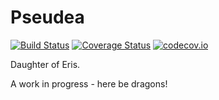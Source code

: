 # Pseudea

[![Build Status](https://travis-ci.org/jarvist/Pseudea.jl.svg?branch=master)](https://travis-ci.org/jarvist/Pseudea.jl)
[![Coverage Status](https://coveralls.io/repos/jarvist/Pseudea.jl/badge.svg?branch=master&service=github)](https://coveralls.io/github/jarvist/Pseudea.jl?branch=master)
[![codecov.io](http://codecov.io/github/jarvist/Pseudea.jl/coverage.svg?branch=master)](http://codecov.io/github/jarvist/Pseudea.jl?branch=master)

Daughter of Eris.

A work in progress - here be dragons!
